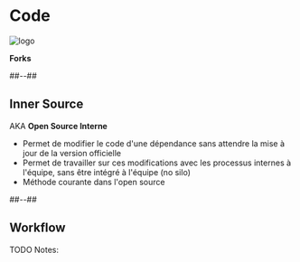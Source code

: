<!-- .slide: class="transition bg-pink" -->
# Code
![logo](./assets/images/services/repos/logo.svg)

**Forks**

##--##
## Inner Source

AKA **Open Source Interne**
- Permet de modifier le code d'une dépendance sans attendre la mise à jour de la version officielle
- Permet de travailler sur ces modifications avec les processus internes à l'équipe, sans être intégré à l'équipe (no silo)
- Méthode courante dans l'open source 

##--##
## Workflow

TODO
Notes:

